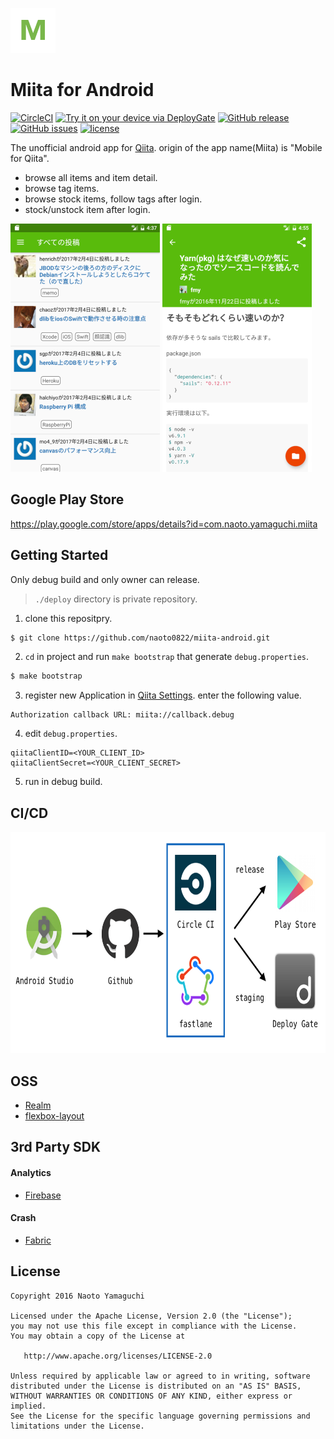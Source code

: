 ![app icon](./app/src/main/res/mipmap-hdpi/ic_launcher.png)

# Miita for Android

[![CircleCI](https://circleci.com/gh/naoto0822/miita-android.svg?style=svg)](https://circleci.com/gh/naoto0822/miita-android)
[<img src="https://dply.me/4j2gcf/button/large" alt="Try it on your device via DeployGate">](https://dply.me/4j2gcf#install)
[![GitHub release](https://img.shields.io/github/release/naoto0822/miita-android.svg)](https://github.com/naoto0822/miita-android/releases)
[![GitHub issues](https://img.shields.io/github/issues/naoto0822/miita-android.svg)](https://github.com/naoto0822/miita-android/issues)
[![license](https://img.shields.io/github/license/naoto0822/miita-android.svg)](https://github.com/naoto0822/miita-android/blob/master/LICENSE)

The unofficial android app for [Qiita](http://qiita.com "Qiita").
origin of the app name(Miita) is "Mobile for Qiita".

- browse all items and item detail.
- browse tag items.
- browse stock items, follow tags after login.
- stock/unstock item after login.

<img src="./assets/screenshot_01.png" width="239" height="397">
<img src="./assets/screenshot_02.png" width="239" height="397">

## Google Play Store

https://play.google.com/store/apps/details?id=com.naoto.yamaguchi.miita

## Getting Started

Only debug build and only owner can release.

> `./deploy` directory is private repository.

1. clone this repositpry.

 ```sh
 $ git clone https://github.com/naoto0822/miita-android.git
 ```

2. `cd` in project and run `make bootstrap` that generate `debug.properties`.

 ```sh
 $ make bootstrap
 ```

3. register new Application in [Qiita Settings](https://qiita.com/settings/applications).
   enter the following value.

 ```
 Authorization callback URL: miita://callback.debug
 ```

4. edit `debug.properties`.

 ```
 qiitaClientID=<YOUR_CLIENT_ID>
 qiitaClientSecret=<YOUR_CLIENT_SECRET>
 ```

5. run in debug build.

## CI/CD

<img src="./docs/images/cicd_image.png" width="690" height="354">

## OSS

- [Realm](https://realm.io/jp/)
- [flexbox-layout](https://github.com/google/flexbox-layout)

## 3rd Party SDK

#### Analytics

- [Firebase](https://firebase.google.com/ "Firebase")

#### Crash

- [Fabric](https://fabric.io, "Fabric")

## License

```
Copyright 2016 Naoto Yamaguchi

Licensed under the Apache License, Version 2.0 (the "License");
you may not use this file except in compliance with the License.
You may obtain a copy of the License at

   http://www.apache.org/licenses/LICENSE-2.0

Unless required by applicable law or agreed to in writing, software
distributed under the License is distributed on an "AS IS" BASIS,
WITHOUT WARRANTIES OR CONDITIONS OF ANY KIND, either express or implied.
See the License for the specific language governing permissions and
limitations under the License.
```
